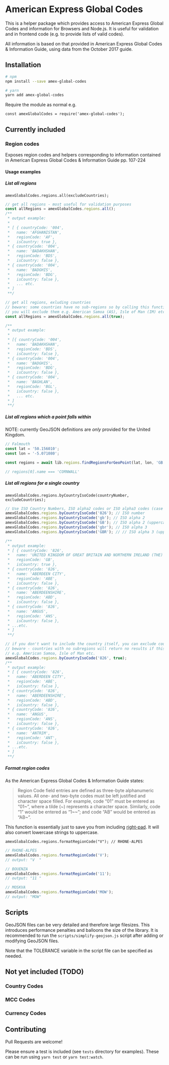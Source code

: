 # American Express Global Codes

This is a helper package which provides access to American Express Global Codes and information for Browsers and Node.js. It is useful for validation and in frontend code (e.g. to provide lists of valid codes).

All information is based on that provided in American Express Global Codes & Information Guide, using data from the October 2017 guide.

## Installation

```bash
# npm
npm install --save amex-global-codes

# yarn
yarn add amex-global-codes
```

Require the module as normal e.g.

`const amexGlobalCodes = require('amex-global-codes');`

## Currently included

### Region codes

Exposes region codes and helpers corresponding to information contained in
American Express Global Codes & Information Guide pp. 107-224

#### Usage examples

##### List all regions

`amexGlobalCodes.regions.all(excludeCountries);`

```javascript
// get all regions - most useful for validation purposes
const allRegions = amexGlobalCodes.regions.all();
/**
 * output example:
 *
 * [ { countryCode: '004',
 *   name: 'AFGHANISTAN',
 *   regionCode: 'AF',
 *   isCountry: true },
 * { countryCode: '004',
 *   name: 'BADAKHSHAN',
 *   regionCode: 'BDS',
 *   isCountry: false },
 * { countryCode: '004',
 *   name: 'BADGHIS',
 *   regionCode: 'BDG',
 *   isCountry: false },
 *   ... etc.
 * ]
 **/

// get all regions, exluding countries
// beware: some countries have no sub-regions so by calling this function
// you will exclude them e.g. American Samoa (AS), Isle of Man (IM) etc.
const allRegions = amexGlobalCodes.regions.all(true);

/**
 * output example:
 *
 * [{ countryCode: '004',
 *   name: 'BADAKHSHAN',
 *   regionCode: 'BDS',
 *   isCountry: false },
 * { countryCode: '004',
 *   name: 'BADGHIS',
 *   regionCode: 'BDG',
 *   isCountry: false },
 * { countryCode: '004',
 *   name: 'BAGHLAN',
 *   regionCode: 'BGL',
 *   isCountry: false },
 *   ... etc.
 * ]
 **/
```

##### List all regions which a point falls within

NOTE: currently GeoJSON definitions are _only_ provided for the United Kingdom.

```javascript
// Falmouth
const lat = '50.156010';
const lon = '-5.071080';

const regions = await lib.regions.findRegionsForGeoPoint(lat, lon, 'GB');

// regions[0].name === 'CORNWALL'
```

##### List all regions for a single country

`amexGlobalCodes.regions.byCountryIsoCode(countryNumber, excludeCountries);`

```javascript
// Use ISO Country Numbers, ISO alpha2 codes or ISO alpha3 codes (case insensitive). The examples below are for United Kingdom
amexGlobalCodes.regions.byCountryIsoCode('826'); // ISO number
amexGlobalCodes.regions.byCountryIsoCode('gb'); // ISO alpha 2
amexGlobalCodes.regions.byCountryIsoCode('GB'); // ISO alpha 2 (uppercase)
amexGlobalCodes.regions.byCountryIsoCode('gbr'); // ISO alpha 3
amexGlobalCodes.regions.byCountryIsoCode('GBR'); // // ISO alpha 3 (uppercase)

/**
 * output example:
 * [ { countryCode: '826',
 *   name: 'UNITED KINGDOM OF GREAT BRITAIN AND NORTHERN IRELAND (THE)',
 *   regionCode: 'GB',
 *   isCountry: true },
 * { countryCode: '826',
 *   name: 'ABERDEEN CITY',
 *   regionCode: 'ABE',
 *   isCountry: false },
 * { countryCode: '826',
 *   name: 'ABERDEENSHIRE',
 *   regionCode: 'ABD',
 *   isCountry: false },
 * { countryCode: '826',
 *   name: 'ANGUS',
 *   regionCode: 'ANS',
 *   isCountry: false },
 * ...etc.
 * ]
 **/

// if you don't want to include the country itself, you can exclude countries
// beware - countries with no subregions will return no results if this flag is used
// e.g. American Samoa, Isle of Man etc.
amexGlobalCodes.regions.byCountryIsoCode('826', true);
/**
 * output example:
 * [ { countryCode: '826',
 *   name: 'ABERDEEN CITY',
 *   regionCode: 'ABE',
 *   isCountry: false },
 * { countryCode: '826',
 *   name: 'ABERDEENSHIRE',
 *   regionCode: 'ABD',
 *   isCountry: false },
 * { countryCode: '826',
 *   name: 'ANGUS',
 *   regionCode: 'ANS',
 *   isCountry: false },
 * { countryCode: '826',
 *   name: 'ANTRIM',
 *   regionCode: 'ANT',
 *   isCountry: false },
 * ...etc.
 * ]
 **/
```

##### Format region codes

As the American Express Global Codes & Information Guide states:

> Region Code field entries are defined as three-byte alphanumeric values. All one- and two-byte codes must be left justified and character space filled. For example, code “01” must be entered as “01~”, where a tilde (~) represents a character space. Similarly, code “1” would be entered as “1~~”; and code “AB” would be entered as “AB~”.

This function is essentially just to save you from including [right-pad](https://www.npmjs.com/package/right-pad). It will also convert lowercase strings to uppercase.

`amexGlobalCodes.regions.formatRegionCode("V"); // RHONE-ALPES`

```javascript
// RHONE-ALPES
amexGlobalCodes.regions.formatRegionCode('V');
// output: "V  "

// BOUENZA
amexGlobalCodes.regions.formatRegionCode('11');
// output: "11 "

// MOSKVA
amexGlobalCodes.regions.formatRegionCode('MOW');
// output: "MOW"
```

## Scripts

GeoJSON files can be very detailed and therefore large filesizes. This introduces performance penalties and balloons the size of the library. It is recommended to run the `scripts/simplify-geojson.js` script after adding or modifying GeoJSON files.

Note that the TOLERANCE variable in the script file can be specified as needed.

## Not yet included (TODO)

### Country Codes

### MCC Codes

### Currency Codes

## Contributing

Pull Requests are welcome!

Please ensure a test is included (see `tests` directory for examples). These can be run using `yarn test` or `yarn test:watch`.
